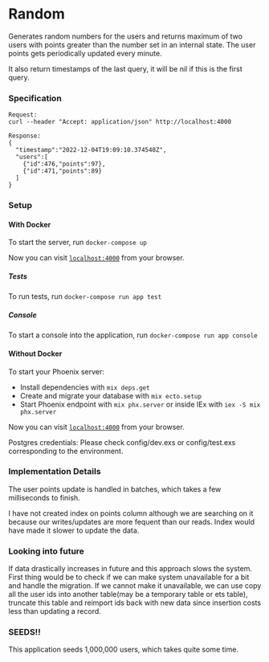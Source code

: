 # Random
Generates random numbers for the users and returns maximum of two users with points greater than the number set in an internal state. The user points gets periodically updated every minute.

It also return timestamps of the last query, it will be nil if this is the first query.

### Specification
```
Request:
curl --header "Accept: application/json" http://localhost:4000

Response:
{
  "timestamp":"2022-12-04T19:09:10.374540Z",
  "users":[
    {"id":476,"points":97},
    {"id":471,"points":89}
  ]
}
```

### Setup

#### With Docker
To start the server, run `docker-compose up`

Now you can visit [`localhost:4000`](http://localhost:4000) from your browser.

##### Tests
To run tests, run `docker-compose run app test`

##### Console
To start a console into the application, run `docker-compose run app console`


#### Without Docker
To start your Phoenix server:

  * Install dependencies with `mix deps.get`
  * Create and migrate your database with `mix ecto.setup`
  * Start Phoenix endpoint with `mix phx.server` or inside IEx with `iex -S mix phx.server`

Now you can visit [`localhost:4000`](http://localhost:4000) from your browser.

Postgres credentials:
  Please check config/dev.exs or config/test.exs corresponding to the environment.

### Implementation Details
The user points update is handled in batches, which takes a few milliseconds to finish. 

I have not created index on points column although we are searching on it because our writes/updates are more fequent than our reads. Index would have made it slower to update the data.  

### Looking into future
If data drastically increases in future and this approach slows the system. First thing would be to check if we can make system unavailable for a bit and handle the migration. If we cannot make it unavailable, we can use copy all the user ids into another table(may be a temporary table or ets table), truncate this table and reimport ids back with new data since insertion costs less than updating a record.

### SEEDS!!
This application seeds 1,000,000 users, which takes quite some time. 
